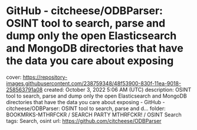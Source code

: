 # GitHub - citcheese/ODBParser: OSINT tool to search, parse and dump only the open Elasticsearch and MongoDB directories that have the data you care about exposing

cover: https://repository-images.githubusercontent.com/238759348/48f53900-830f-11ea-9018-258563791a08
created: October 3, 2022 5:06 AM (UTC)
description: OSINT tool to search, parse and dump only the open Elasticsearch and MongoDB directories that have the data you care about exposing - GitHub - citcheese/ODBParser: OSINT tool to search, parse and d...
folder: BOOKMRKS-MTHRFCKR / SEARCH PARTY MTHRFCKR! / OSINT Search
tags: Search, osint
url: https://github.com/citcheese/ODBParser